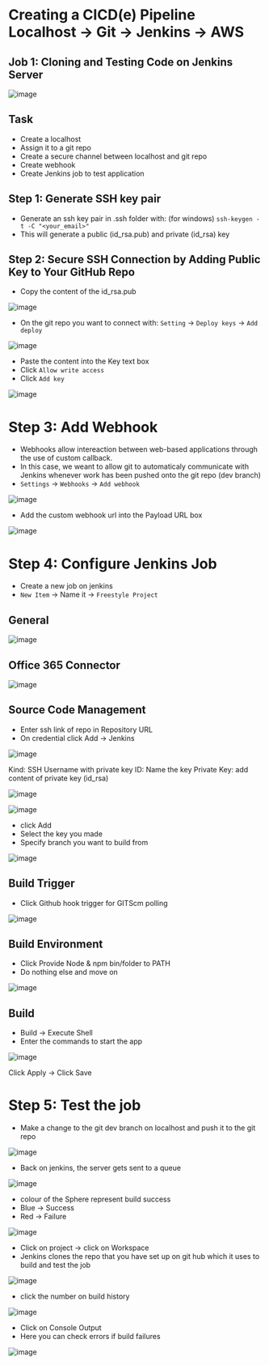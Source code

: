 # Creating a CICD(e) Pipeline Localhost -> Git -> Jenkins -> AWS

## Job 1: Cloning and Testing Code on Jenkins Server

![image](https://user-images.githubusercontent.com/14828358/145607674-68c1f96f-d6e0-412d-8e66-c885b333eceb.png)


## Task 
- Create a localhost
- Assign it to a git repo
- Create a secure channel between localhost and git repo
- Create webhook
- Create Jenkins job to test application


## Step 1: Generate SSH key pair

- Generate an ssh key pair in .ssh folder with: (for windows) `ssh-keygen -t -C "<your_email>"`
- This will generate a public (id_rsa.pub) and private (id_rsa) key 

## Step 2: Secure SSH Connection by Adding Public Key to Your GitHub Repo

- Copy the content of the id_rsa.pub 

![image](https://user-images.githubusercontent.com/14828358/145586456-566c3c63-b8dd-496a-a55d-be720b06d056.png)


- On the git repo you want to connect with: `Setting` -> `Deploy keys` -> `Add deploy`

![image](https://user-images.githubusercontent.com/14828358/145585263-470520cc-d714-4420-9351-505078528c8a.png)

- Paste the content into the Key text box
- Click `Allow write access`
- Click `Add key`

![image](https://user-images.githubusercontent.com/14828358/145586821-bdd9ad4a-94fe-4fa8-8990-8c1f5aa621fe.png)

# Step 3: Add Webhook

- Webhooks allow intereaction between web-based applications through the use of custom callback. 
- In this case, we weant to allow git to automaticaly communicate with Jenkins whenever work has been pushed onto the git repo (dev branch)
- `Settings` -> `Webhooks` -> `Add webhook`

![image](https://user-images.githubusercontent.com/14828358/145588542-fa4aff4b-781a-45a3-88e3-b580177bbc6b.png)

- Add the custom webhook url into the Payload URL box

![image](https://user-images.githubusercontent.com/14828358/145589068-2001a47e-fe64-4026-bc1b-ed3c5261fea9.png)


# Step 4: Configure Jenkins Job

- Create a new job on jenkins
- `New Item` -> Name it -> `Freestyle Project`

## General

![image](https://user-images.githubusercontent.com/14828358/145590556-320d7a4d-881e-4c0e-b525-9da794d55d1d.png)

## Office 365 Connector

![image](https://user-images.githubusercontent.com/14828358/145590718-8efa9eca-5013-42ad-be90-a9cb467f86a4.png)

## Source Code Management

- Enter ssh link of repo in Repository URL
- On credential click Add -> Jenkins

![image](https://user-images.githubusercontent.com/14828358/145591812-908e0078-5670-4ae0-b235-ca6f38b235ad.png)



Kind: SSH Username with private key 
ID: Name the key
Private Key: add content of private key (id_rsa)

![image](https://user-images.githubusercontent.com/14828358/145592151-6e31503c-0e42-4db3-978d-82e3c6790652.png)

![image](https://user-images.githubusercontent.com/14828358/145592240-320e4003-a4e6-4d39-ae31-7d166dabeea9.png)


- click Add
- Select the key you made
- Specify branch you want to build from

![image](https://user-images.githubusercontent.com/14828358/145592870-ebe97c15-b0ea-48f2-be08-a47a051fab5d.png)

## Build Trigger

- Click Github hook trigger for GITScm polling

![image](https://user-images.githubusercontent.com/14828358/145593203-b6be569b-b754-4f21-a8ba-82cc03e15611.png)


## Build Environment

- Click Provide Node & npm bin/folder to PATH
- Do nothing else and move on

![image](https://user-images.githubusercontent.com/14828358/145593740-8d488861-8cc9-4d36-af26-263dd1174f45.png)

## Build

- Build -> Execute Shell
- Enter the commands to start the app

![image](https://user-images.githubusercontent.com/14828358/145593885-59dd6e4a-676f-49f8-bd0f-7ba526ddd9d5.png)


Click Apply -> Click Save


# Step 5: Test the job

- Make a change to the git dev branch on localhost and push it to the git repo

![image](https://user-images.githubusercontent.com/14828358/145601533-bb5123b5-8aaf-41c4-82f8-161efb68df91.png)


- Back on jenkins, the server gets sent to a queue


![image](https://user-images.githubusercontent.com/14828358/145602161-5ff60281-891f-4619-94b2-2142dff105b2.png)

- colour of the Sphere represent build success
- Blue -> Success
- Red -> Failure

![image](https://user-images.githubusercontent.com/14828358/145602506-483624ce-a1ba-474f-8ee1-b70a1202e27c.png)

- Click on project -> click on Workspace
- Jenkins clones the repo that you have set up on git hub which it uses to build and test the job

![image](https://user-images.githubusercontent.com/14828358/145602777-e6deea35-6da3-4802-b51b-648552d459e5.png)

- click the number on build history

![image](https://user-images.githubusercontent.com/14828358/145602905-5e9f2f52-0df2-43d6-8c6e-2f586f7e4d2b.png)

- Click on Console Output
- Here you can check errors if build failures

![image](https://user-images.githubusercontent.com/14828358/145603051-7b08fa8e-106e-4dbb-889f-574d6df53d0a.png)



